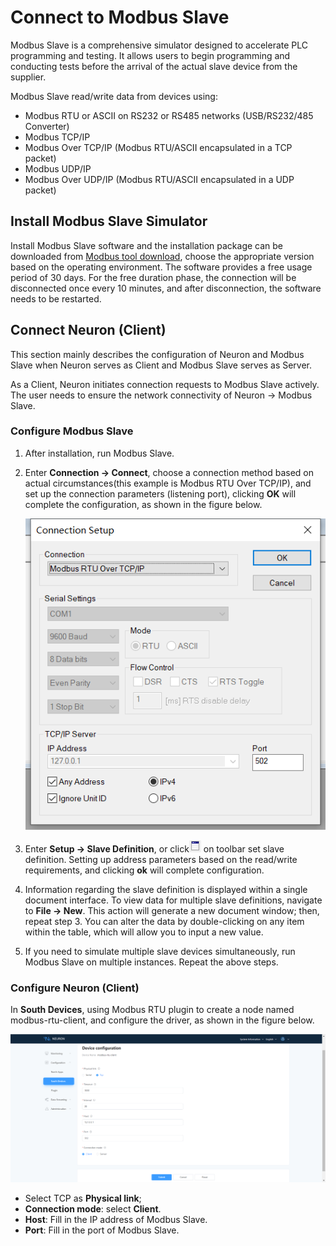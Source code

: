 # Connect to Modbus Slave

Modbus Slave is a comprehensive simulator designed to accelerate PLC programming and testing. It allows users to begin programming and conducting tests before the arrival of the actual slave device from the supplier. 

Modbus Slave read/write data from devices using:
* Modbus RTU or ASCII on RS232 or RS485 networks (USB/RS232/485 Converter)
* Modbus TCP/IP
* Modbus Over TCP/IP (Modbus RTU/ASCII encapsulated in a TCP packet)
* Modbus UDP/IP
* Modbus Over UDP/IP (Modbus RTU/ASCII encapsulated in a UDP packet)

## Install Modbus Slave Simulator

Install Modbus Slave software and the installation package can be downloaded from [Modbus tool download](https://www.modbustools.com/download.html), choose the appropriate version based on the operating environment. The software provides a free usage period of 30 days. For the free duration phase, the connection will be disconnected once every 10 minutes, and after disconnection, the software needs to be restarted.

## Connect Neuron (Client)

This section mainly describes the configuration of Neuron and Modbus Slave when Neuron serves as Client and Modbus Slave serves as Server.

As a Client, Neuron initiates connection requests to Modbus Slave actively. The user needs to ensure the network connectivity of Neuron -> Modbus Slave.

### Configure Modbus Slave

1. After installation, run Modbus Slave.

2. Enter **Connection -> Connect**, choose a connection method based on actual circumstances(this example is Modbus RTU Over TCP/IP), and set up the connection parameters (listening port), clicking **OK** will complete the configuration, as shown in the figure below.

   ![modbus-slave-rtu-connection-setup](./assets/modbus-slave-rtu-connection-setup.png)

3. Enter **Setup -> Slave Definition**, or click![Slave Definition](./assets/mbpoll-definition-button.png) on toolbar set slave definition. Setting up address parameters based on the read/write requirements, and clicking **ok** will complete configuration.

4. Information regarding the slave definition is displayed within a single document interface. To view data for multiple slave definitions, navigate to **File -> New**. This action will generate a new document window; then, repeat step 3. You can alter the data by double-clicking on any item within the table, which will allow you to input a new value.
5. If you need to simulate multiple slave devices simultaneously, run Modbus Slave on multiple instances. Repeat the above steps.


### Configure Neuron (Client)

In **South Devices**, using Modbus RTU plugin to create a node named modbus-rtu-client, and configure the driver, as shown in the figure below.

![neuron-rtu-client-config](./assets/neuron-rtu-client-config-en.png)

* Select TCP as **Physical link**;
* **Connection mode**: select **Client**.
* **Host**: Fill in the IP address of Modbus Slave.
* **Port**: Fill in the port of Modbus Slave.